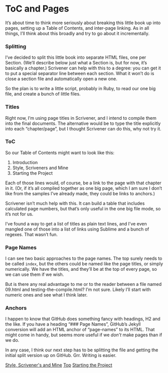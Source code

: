 # ToC and Pages #

It’s about time to think more seriously about breaking this little book up into pages, setting up a Table of Contents, and inter-page linking. As in all things, I’ll think about this broadly and try to go about it incrementally.

### Splitting

I’ve decided to split this little book into separate HTML files, one per Section. (We’ll describe below just what a Section is, but for now, it’s basically a chapter.) Scrivener can help with this to a degree: you can get it to put a special separator line between each section. What it won’t do is close a section file and automatically open a new one.

So the plan is to write a little script, probably in Ruby, to read our one big file, and create a bunch of little files.

### Titles

Right now, I’m using page titles in Scrivener, and I intend to compile them into the final documents. The alternative would be to type the title explicitly into each “chapter/page”, but I thought Scrivener can do this, why not try it. 

### ToC

So our Table of Contents might want to look like this:

1. Introduction
2. Style, Scriveners and Mine
3. Starting the Project

Each of those lines would, of course, be a link to the page with that chapter in it. (Or, if it’s all compiled together as one big page, which I am sure I don’t like from the samples I’ve already made, they could be links to anchors.)

Scrivener isn’t much help with this. It can build a table that includes calculated page numbers, but that’s only useful in the one big file mode, so it’s not for us.

I’ve found a way to get a list of titles as plain text lines, and I’ve even mangled one of those into a list of links using Sublime and a bunch of regexes. That wasn’t fun.

### Page Names

I can see two basic approaches to the page names. The top surely needs to be called `index`, but the others could be named like the page titles, or simply numerically. We have the titles, and they’ll be at the top of every page, so we can use them if we wish.

But is there any real advantage to me or to the reader between a file named 09.html and testing-the-compile.html? I’m not sure. Likely I’ll start with numeric ones and see what I think later.

### Anchors

I happen to know that GitHub does something fancy with headings, H2 and the like. If you have a heading “\#\#\# Page Names”, GitHub’s Jekyll conversion will add an HTML anchor of “page-names” to its HTML. That might come in handy, but seems more useful if we *don’t* make pages than if we do.

In any case, I think our next step has to be splitting the file and getting the initial split version up on GitHub. Grr. Writing is easier.



[Style, Scrivener's and Mine](01.html) [Top](index.html) [Starting the Project](03.html)




[ScreenShot2018-06-17at5.43.41AM]: ScreenShot2018-06-17at5.43.41AM.png

[ScreenShot2018-06-15at3.48.45AM]: ScreenShot2018-06-15at3.48.45AM.png

[ScreenShot2018-06-15at3.56.55AM]: ScreenShot2018-06-15at3.56.55AM.png

[ScreenShot2018-06-15at3.59.33AM]: ScreenShot2018-06-15at3.59.33AM.png

[ScreenShot2018-06-15at4.15.13AM]: ScreenShot2018-06-15at4.15.13AM.png

[ScreenShot2018-06-15at4.31.51AM]: ScreenShot2018-06-15at4.31.51AM.png

[ScreenShot2018-06-15at4.33.00AM]: ScreenShot2018-06-15at4.33.00AM.png

[ScreenShot2018-06-15at4.34.19AM]: ScreenShot2018-06-15at4.34.19AM.png

[ScreenShot2018-06-15at4.35.50AM]: ScreenShot2018-06-15at4.35.50AM.png

[ScreenShot2018-06-15at4.53.51AM]: ScreenShot2018-06-15at4.53.51AM.png

[ScreenShot2018-06-15at4.55.43AM]: ScreenShot2018-06-15at4.55.43AM.png

[ScreenShot2018-06-15at5.07.22AM]: ScreenShot2018-06-15at5.07.22AM.png

[ScreenShot2018-06-15at5.12.50AM]: ScreenShot2018-06-15at5.12.50AM.png

[ScreenShot2018-06-15at5.14.54AM]: ScreenShot2018-06-15at5.14.54AM.png

[ScreenShot2018-06-15at9.24.21AM]: ScreenShot2018-06-15at9.24.21AM.png

[ScreenShot2018-06-15at9.59.53AM]: ScreenShot2018-06-15at9.59.53AM.png

[ScreenShot2018-06-16at7.47.10AM]: ScreenShot2018-06-16at7.47.10AM.png

[ScreenShot2018-06-17at6.41.19AM]: ScreenShot2018-06-17at6.41.19AM.png

[ScreenShot2018-06-17at7.05.30AM]: ScreenShot2018-06-17at7.05.30AM.png

[ScreenShot2018-06-17at8.13.28PM]: ScreenShot2018-06-17at8.13.28PM.png

[ScreenShot2018-06-18at9.45.26AM]: ScreenShot2018-06-18at9.45.26AM.png

[ScreenShot2018-06-17at6.06.28AM]: ScreenShot2018-06-17at6.06.28AM.png


